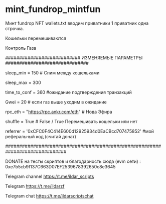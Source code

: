 # mint_fundrop_mintfun

Минт fundrop NFT
wallets.txt вводим приватники 1 приватник одна строчка.

Кошельки перемешиваются

Контроль Газа

########################### ИЗМЕНЯЕМЫЕ ПАРАМЕТРЫ ##############################

sleep_min = 150  # Спим между кошельками

sleep_max = 300

time_to_conf = 360 #ожидание подтверждения транзакций

Gwei = 20 # если газ выше уходим в ожидание

rpc_eth = "https://rpc.ankr.com/eth"    # Нода Эфира

shuffle = True      # False / True Перемешивать кошельки или нет

referrer = '0xCFC0F4C414E600d12925934d0EaCBcd707475852' #мой реферальный код (считай донат) 

##############################################################################

DONATE на тесты скриптов и благодарность сюда (evm сети) : 0xe7b5cb9f137C663D07EF2539678392650c8e3645

Telegram channel https://t.me/ildar_scripts

Telegram https://t.me/ildarzf

Telegram chat https://t.me/ildarscriptschat
